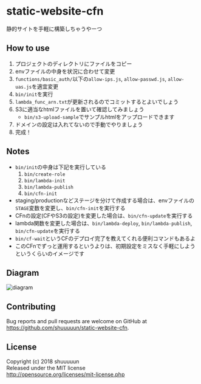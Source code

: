 # static-website-cfn

静的サイトを手軽に構築しちゃうやーつ

## How to use

1. プロジェクトのディレクトリにファイルをコピー
1. envファイルの中身を状況に合わせて変更
1. `functions/basic_auth/`以下の`allow-ips.js`, `allow-passwd.js`, `allow-uas.js`を適宜変更
1. `bin/init`を実行
1. `lambda_func_arn.txt`が更新されるのでコミットするとよいでしょう
1. S3に適当なhtmlファイルを置いて確認してみましょう
    * `bin/s3-upload-sample`でサンプルhtmlをアップロードできます
1. ドメインの設定は入れてないので手動でやりましょう
1. 完成！

## Notes

* `bin/init`の中身は下記を実行している
    1. `bin/create-role`
    1. `bin/lambda-init`
    1. `bin/lambda-publish`
    1. `bin/cfn-init`
* staging/productionなどステージを分けて作成する場合は、envファイルの`STAGE`変数を変更し、`bin/cfn-init`を実行する
* CFnの設定(CFやS3の設定)を変更した場合は、`bin/cfn-update`を実行する
* lambda関数を変更した場合は、`bin/lambda-deploy`, `bin/lambda-publish`, `bin/cfn-update`を実行する
* `bin/cf-wait`というCFのデプロイ完了を教えてくれる便利コマンドもあるよ
* このCFnでずっと運用するというよりは、初期設定をミスなく手軽にしようというくらいのイメージです

## Diagram

![diagram](https://user-images.githubusercontent.com/7542105/34598264-f970ac20-f22e-11e7-8c8c-8454fc3a4ac6.png)

## Contributing

Bug reports and pull requests are welcome on GitHub at https://github.com/shuuuuun/static-website-cfn.

## License

Copyright (c) 2018 shuuuuun  
Released under the MIT license  
http://opensource.org/licenses/mit-license.php
